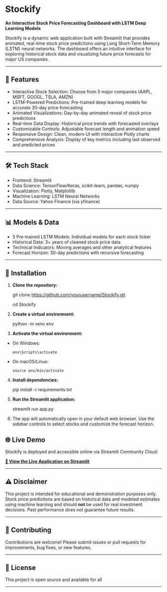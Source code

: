 # Stockify

**An Interactive Stock Price Forecasting Dashboard with LSTM Deep Learning Models**

Stockify is a dynamic web application built with Streamlit that provides animated, real-time stock price predictions using Long Short-Term Memory (LSTM) neural networks. The dashboard offers an intuitive interface for exploring historical stock data and visualizing future price forecasts for major US companies.

---

## 🚀 Features

- Interactive Stock Selection: Choose from 5 major companies (AAPL, MSFT, GOOGL, TSLA, AMZN)  
- LSTM-Powered Predictions: Pre-trained deep learning models for accurate 30-day price forecasting  
- Animated Visualizations: Day-by-day animated reveal of stock price predictions  
- Real-time Data Display: Historical price trends with forecasted overlays  
- Customizable Controls: Adjustable forecast length and animation speed  
- Responsive Design: Clean, modern UI with interactive Plotly charts  
- Comprehensive Analysis: Display of key metrics including last observed and predicted prices

---

## 🛠️ Tech Stack

- Frontend: Streamlit  
- Data Science: TensorFlow/Keras, scikit-learn, pandas, numpy  
- Visualization: Plotly, Matplotlib  
- Machine Learning: LSTM Neural Networks  
- Data Source: Yahoo Finance (via yfinance)

---

## 📊 Models & Data

- 5 Pre-trained LSTM Models: Individual models for each stock ticker  
- Historical Data: 3+ years of cleaned stock price data  
- Technical Indicators: Moving averages and other analytical features  
- Forecast Horizon: 30-day predictions with recursive forecasting

---

## 🔧 Installation

1. **Clone the repository:**

   git clone https://github.com/yourusername/Stockify.git

   cd Stockify

3. **Create a virtual environment:**

   python -m venv env


3. **Activate the virtual environment:**

- On Windows:
  ```
  env\Scripts\activate
  ```
- On macOS/Linux:
  ```
  source env/bin/activate
  ```

4. **Install dependencies:**

   pip install -r requirements.txt


5. **Run the Streamlit application:**

   streamlit run app.py

   
6. The app will automatically open in your default web browser. Use the sidebar controls to select stocks and customize the forecast horizon.


## 🌐 Live Demo

Stockify is deployed and accessible online via Streamlit Community Cloud:

[**🔗 View the Live Application on Streamlit**](https://stockify-impjjtykzpkoeazeys6jlr.streamlit.app/)

---

## ⚠️ Disclaimer

This project is intended for educational and demonstration purposes only. Stock price predictions are based on historical data and modeled estimates using machine learning and should **not** be used for real investment decisions. Past performance does not guarantee future results.

---

## 🤝 Contributing

Contributions are welcome! Please submit issues or pull requests for improvements, bug fixes, or new features.

---

## 📄 License

This project is open source and available for all

---









